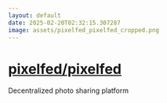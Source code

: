 ```yaml
---
layout: default
date: 2025-02-20T02:32:15.307287
image: assets/pixelfed_pixelfed_cropped.png
---
```


# [pixelfed/pixelfed](https://github.com/pixelfed/pixelfed)

Decentralized photo sharing platform
